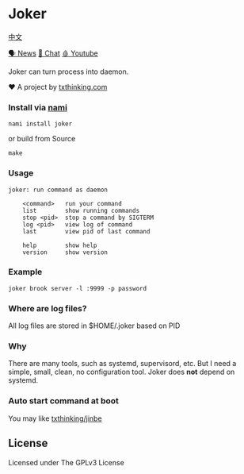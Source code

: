 # Joker

[中文](readme_zh.md)

[🗣 News](https://t.me/s/txthinking_news)
[💬 Chat](https://t.me/brookgroup)
[🩸 Youtube](https://www.youtube.com/txthinking)

Joker can turn process into daemon.

❤️ A project by [txthinking.com](https://www.txthinking.com)

### Install via [nami](https://github.com/txthinking/nami)

```
nami install joker
```

or build from Source

```
make
```

### Usage

    joker: run command as daemon

    	<command>   run your command
    	list        show running commands
    	stop <pid>  stop a command by SIGTERM
    	log <pid>   view log of command
    	last        view pid of last command

    	help        show help
    	version     show version

### Example

    joker brook server -l :9999 -p password

### Where are log files?

All log files are stored in $HOME/.joker based on PID

### Why

There are many tools, such as systemd, supervisord, etc.
But I need a simple, small, clean, no configuration tool. Joker does **not** depend on systemd.

### Auto start command at boot

You may like [txthinking/jinbe](https://github.com/txthinking/jinbe)

## License

Licensed under The GPLv3 License
